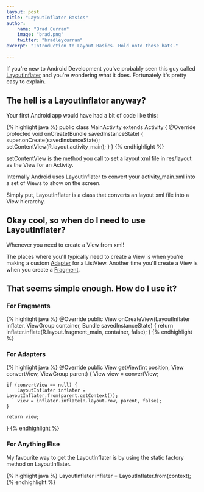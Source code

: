 ```yaml
---
layout: post
title: "LayoutInflater Basics"
author: 
    name: "Brad Curran"
    image: "brad.png"
    twitter: "bradleycurran"
excerpt: "Introduction to Layout Basics. Hold onto those hats."

---
```

If you're new to Android Development you've probably seen this guy called [LayoutInflater](http://developer.android.com/reference/android/view/LayoutInflater.html) and you're wondering what it does. Fortunately it's pretty easy to explain. 

## The hell is a LayoutInflator anyway?

Your first Android app would have had a bit of code like this: 

{% highlight java %}
public class MainActivity extends Activity {
    @Override
    protected void onCreate(Bundle savedInstanceState) {
        super.onCreate(savedInstanceState);
        setContentView(R.layout.activity_main);
    }
}
{% endhighlight %}

setContentView is the method you call to set a layout xml file in res/layout as the View for an Activity. 

Internally Android uses LayoutInflater to convert your activity_main.xml into a set of Views to show on the screen. 

Simply put, LayoutInflater is a class that converts an layout xml file into a View hierarchy. 

## Okay cool, so when do I need to use LayoutInflater?  

Whenever you need to create a View from xml! 

The places where you'll typically need to create a View is when you're making a custom [Adapter](http://developer.android.com/reference/android/widget/Adapter.html) for a ListView. Another time you'll create a View is when you create a [Fragment](http://developer.android.com/guide/components/fragments.html). 

## That seems simple enough. How do I use it? 

### For Fragments

{% highlight java %}
@Override
public View onCreateView(LayoutInflater inflater, ViewGroup container, Bundle savedInstanceState) {
    return inflater.inflate(R.layout.fragment_main, container, false);
}
{% endhighlight %}

### For Adapters

{% highlight java %}
@Override
public View getView(int position, View convertView, ViewGroup parent) {
    View view = convertView;

    if (convertView == null) {
        LayoutInflater inflater = LayoutInflater.from(parent.getContext());
        view = inflater.inflate(R.layout.row, parent, false);
    }

    return view;
}
{% endhighlight %}

### For Anything Else

My favourite way to get the LayoutInflater is by using the static factory method on LayoutInflater. 

{% highlight java %}
LayoutInflater inflater = LayoutInflater.from(context);
{% endhighlight %}
